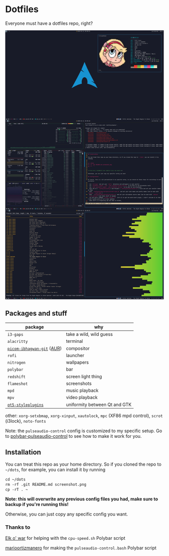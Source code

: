 # Dotfiles
Everyone must have a dotfiles repo, right?

![screenshot](https://raw.githubusercontent.com/PowerMan2206/dots/master/screenshot.png)

## Packages and stuff

package | why
-|-
`i3-gaps`|take a wild, wild guess
`alacritty`|terminal
[`picom-ibhagwan-git`](https://github.com/ibhagwan/picom) ([AUR](https://aur.archlinux.org/packages/picom-ibhagwan-git))|compositor
`rofi`|launcher
`nitrogen`|wallpapers
`polybar`|bar
`redshift`|screen light thing
`flameshot`|screenshots
`mpd`|music playback
`mpv`|video playback
[`qt5-styleplugins`](https://aur.archlinux.org/packages/qt5-styleplugins)|uniformity between Qt and GTK

other: `xorg-setxbmap`, `xorg-xinput`, `xautolock`, `mpc` (XF86 mpd control), `scrot` (i3lock), `noto-fonts`

Note: the `pulseaudio-control` config is customized to my specific setup. Go to [polybar-pulseaudio-control](https://github.com/marioortizmanero/polybar-pulseaudio-control) to see how to make it work for you.

## Installation

You can treat this repo as your home directory. So if you cloned the repo to `~/dots`, for example, you can install it by running

```
cd ~/dots
rm -rf .git README.md screenshot.png
cp -rT . ~
```

**Note: this will overwrite any previous config files you had, make sure to backup if you're running this!**

Otherwise, you can just copy any specific config you want.

### Thanks to 

[Elk o' war](https://github.com/elkowar) for helping with the `cpu-speed.sh` Polybar script

[marioortizmanero](https://github.com/marioortizmanero/polybar-pulseaudio-control) for making the `pulseaudio-control.bash` Polybar script
